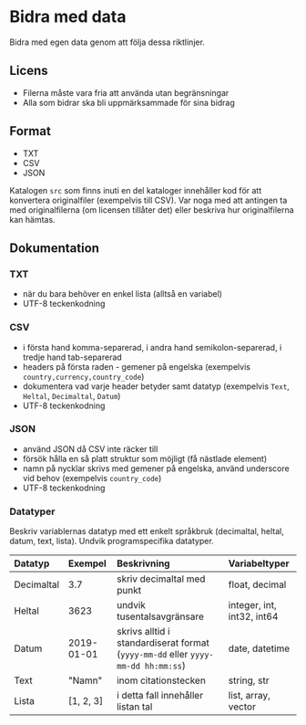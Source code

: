 # Bidra med data

Bidra med egen data genom att följa dessa riktlinjer.

## Licens

- Filerna måste vara fria att använda utan begränsningar
- Alla som bidrar ska bli uppmärksammade för sina bidrag

## Format

- TXT
- CSV
- JSON

Katalogen `src` som finns inuti en del kataloger innehåller kod för att konvertera originalfiler (exempelvis till CSV). Var noga med att antingen ta med originalfilerna (om licensen tillåter det) eller beskriva hur originalfilerna kan hämtas.

## Dokumentation

### TXT

- när du bara behöver en enkel lista (alltså en variabel)
- UTF-8 teckenkodning

### CSV

- i första hand komma-separerad, i andra hand semikolon-separerad, i tredje hand tab-separerad
- headers på första raden - gemener på engelska (exempelvis `country,currency,country_code`)
- dokumentera vad varje header betyder samt datatyp (exempelvis `Text`, `Heltal`, `Decimaltal`, `Datum`)
- UTF-8 teckenkodning

### JSON

- använd JSON då CSV inte räcker till
- försök hålla en så platt struktur som möjligt (få nästlade element)
- namn på nycklar skrivs med gemener på engelska, använd underscore vid behov (exempelvis `country_code`)
- UTF-8 teckenkodning

### Datatyper

Beskriv variablernas datatyp med ett enkelt språkbruk (decimaltal, heltal, datum, text, lista). Undvik programspecifika datatyper.

Datatyp | Exempel | Beskrivning | Variabeltyper
:------ | :------------ | :------------------- | :------
Decimaltal | 3.7 | skriv decimaltal med punkt | float, decimal
Heltal | 3623 | undvik tusentalsavgränsare | integer, int, int32, int64
Datum | 2019-01-01 | skrivs alltid i standardiserat format (`yyyy-mm-dd` eller `yyyy-mm-dd hh:mm:ss`) | date, datetime
Text | "Namn" | inom citationstecken | string, str
Lista | [1, 2, 3] | i detta fall innehåller listan tal | list, array, vector